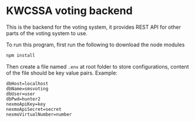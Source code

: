 # KWCSSA voting backend

This is the backend for the voting system, it provides REST API for other parts of the voting system to use. 

To run this program, first run the following to download the node modules
```bash
npm install
```
Then create a file named `.env` at root folder to store configurations, content of the file should be key value pairs. Example:

```
dbHost=localhost
dbName=smsvoting
dbUser=user
dbPwd=hunter2
nexmoApiKey=key
nexmoApiSecret=secret
nexmoVirtualNumber=number
```